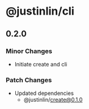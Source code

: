 # @justinlin/cli

## 0.2.0

### Minor Changes

- Initiate create and cli

### Patch Changes

- Updated dependencies
  - @justinlin/create@0.1.0
